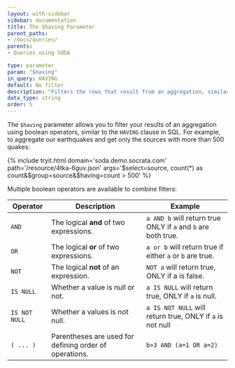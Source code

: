 ```yaml
---
layout: with-sidebar
sidebar: documentation
title: The $having Parameter 
parent_paths: 
- /docs/queries/
parents: 
- Queries using SODA

type: parameter
param: "$having"
in_query: HAVING
default: No filter
description: "Filters the rows that result from an aggregation, similar to `HAVING`"
data_type: string
order: 5
---
```



The `$having` parameter allows you to filter your results of an aggregation using boolean operators, similar to the `HAVING` clause in SQL. For example, to aggregate our earthquakes and get only the sources with more than 500 quakes:

{% include tryit.html domain='soda.demo.socrata.com' path='/resource/4tka-6guv.json' args='$select=source, count(*) as count&$group=source&$having=count > 500' %}

Multiple boolean operators are available to combine filters:

| Operator      | Description                                            | Example                                                       |
| ---           | ---                                                    | ---                                                           |
| `AND`         | The logical **and** of two expressions.                | `a AND b` will return true ONLY if `a` and `b` are both true. |
| `OR`          | The logical **or** of two expressions.                 | `a or b` will return true if either `a` or `b` are true.      |
| `NOT`         | The logical **not** of an expression.                  | `NOT a` will return true, ONLY if a is false.                 |
| `IS NULL`     | Whether a value is null or not.                        | `a IS NULL` will return true, ONLY if `a` is null.            |
| `IS NOT NULL` | Whether a values is not null.                          | `a IS NOT NULL` will return true, ONLY if `a` is not null     |
| `( ... )`     | Parentheses are used for defining order of operations. | `b>3 AND (a=1 OR a=2)`                                        |
